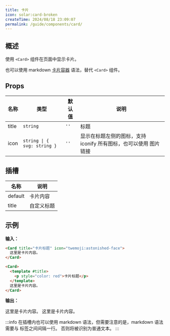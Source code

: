 ```yaml
---
title: 卡片
icon: solar:card-broken
createTime: 2024/08/18 23:09:07
permalink: /guide/components/card/
---
```


## 概述

使用 `<Card>` 组件在页面中显示卡片。

也可以使用 markdown [卡片容器](/guide/markdown/advance/#卡片) 语法，替代 `<Card>` 组件。

## Props

| 名称  | 类型                        | 默认值 | 说明                                                             |
| ----- | --------------------------- | ------ | ---------------------------------------------------------------- |
| title | `string`                    | `''`   | 标题                                                             |
| icon  | `string \| { svg: string }` | `''`   | 显示在标题左侧的图标，支持 iconify 所有图标，也可以使用 图片链接 |

## 插槽

| 名称    | 说明       |
| ------- | ---------- |
| default | 卡片内容   |
| title   | 自定义标题 |

## 示例

**输入：**

```md :no-line-numbers
<Card title="卡片标题" icon="twemoji:astonished-face">
  这里是卡片内容。
</Card>

<Card>
  <template #title>
    <p style="color: red">卡片标题</p>
  </template>
  这里是卡片内容。
</Card>
```

**输出：**

<Card title="卡片标题" icon="twemoji:astonished-face">
  这里是卡片内容。
</Card>

<Card>
  <template #title>
    <p style="color: red;margin:0">卡片标题</p>
  </template>
  这里是卡片内容。
</Card>

:::info
在插槽内也可以使用 markdown 语法，但需要注意的是，markdown 语法需要与 标签之间间隔一行。
否则将被识别为普通文本。
:::
